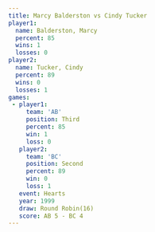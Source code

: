 ```yaml
---
title: Marcy Balderston vs Cindy Tucker
player1:                 
  name: Balderston, Marcy
  percent: 85            
  wins: 1                
  losses: 0              
player2:                 
  name: Tucker, Cindy    
  percent: 89            
  wins: 0                
  losses: 1              
games:
 - player1:         
     team: 'AB'     
     position: Third
     percent: 85    
     win: 1         
     loss: 0        
   player2:          
     team: 'BC'      
     position: Second
     percent: 89     
     win: 0          
     loss: 1         
   event: Hearts        
   year: 1999           
   draw: Round Robin(16)
   score: AB 5 - BC 4   
---
```

